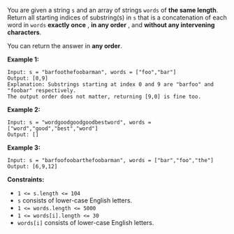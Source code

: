 You are given a string `s` and an array of strings `words` of **the same
length**. Return all starting indices of substring(s) in `s` that is a
concatenation of each word in `words` **exactly once** , **in any order** ,
and **without any intervening characters**.

You can return the answer in **any order**.



**Example 1:**

    
    
    Input: s = "barfoothefoobarman", words = ["foo","bar"]
    Output: [0,9]
    Explanation: Substrings starting at index 0 and 9 are "barfoo" and "foobar" respectively.
    The output order does not matter, returning [9,0] is fine too.
    

**Example 2:**

    
    
    Input: s = "wordgoodgoodgoodbestword", words = ["word","good","best","word"]
    Output: []
    

**Example 3:**

    
    
    Input: s = "barfoofoobarthefoobarman", words = ["bar","foo","the"]
    Output: [6,9,12]
    



**Constraints:**

  * `1 <= s.length <= 104`
  * `s` consists of lower-case English letters.
  * `1 <= words.length <= 5000`
  * `1 <= words[i].length <= 30`
  * `words[i]` consists of lower-case English letters.

